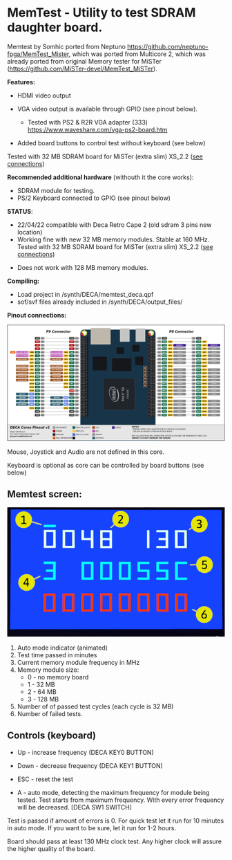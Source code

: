 # MemTest - Utility to test SDRAM daughter board.

Memtest by Somhic ported from Neptuno https://github.com/neptuno-fpga/MemTest_Mister, which was ported from Multicore 2, which was already ported from original Memory tester for MiSTer (https://github.com/MiSTer-devel/MemTest_MiSTer).

**Features:**

* HDMI  video output
* VGA video output is available through GPIO (see pinout below). 
  * Tested with PS2 & R2R VGA adapter (333)  https://www.waveshare.com/vga-ps2-board.htm

* Added board buttons to control test without keyboard (see below)

Tested with 32 MB SDRAM board for MiSTer (extra slim) XS_2.2 ([see connections](https://github.com/SoCFPGA-learning/DECA/tree/main/Projects/sdram_mister_deca))

**Recommended additional hardware** (withouth it the core works):

- SDRAM module for testing. 
- PS/2 Keyboard connected to GPIO  (see pinout below)

**STATUS**:

- 22/04/22 compatible with Deca Retro Cape 2 (old sdram 3 pins new location)
- Working fine with new 32 MB memory modules. Stable at 160 MHz. Tested with 32 MB SDRAM board for MiSTer (extra slim) XS_2.2 ([see connections](https://github.com/SoCFPGA-learning/DECA/tree/main/Projects/sdram_mister_deca))

* Does not work with 128 MB memory modules. 

**Compiling:**

* Load project  in /synth/DECA/memtest_deca.qpf
* sof/svf files already included in /synth/DECA/output_files/

**Pinout connections:**

![pinout_deca](pinout_deca.png)

Mouse, Joystick and Audio are not defined in this core.

Keyboard is optional as core can be controlled  by board buttons (see below)

## Memtest screen:

![MemTest screen](memtest.png)

 1. Auto mode indicator (animated)
 2. Test time passed in minutes
 3. Current memory module frequency in MHz
 4. Memory module size:
    * 0 - no memory board
    * 1 - 32 MB
    * 2 - 64 MB
    * 3 - 128 MB
 5. Number of of passed test cycles (each cycle is 32 MB)
 6. Number of failed tests.

## Controls (keyboard)
* Up - increase frequency   (DECA KEY0 BUTTON)

* Down - decrease frequency (DECA KEY1 BUTTON)

* ESC - reset the test

* A - auto mode, detecting the maximum frequency for module being tested. Test starts from maximum frequency. With every error frequency will be decreased. [DECA SW1 SWITCH]
  
  

Test is passed if amount of errors is 0. For quick test let it run for 10 minutes in auto mode. If you want to be sure, let it run for 1-2 hours.

Board should pass at least 130 MHz clock test. Any higher clock will assure the higher quality of the board.